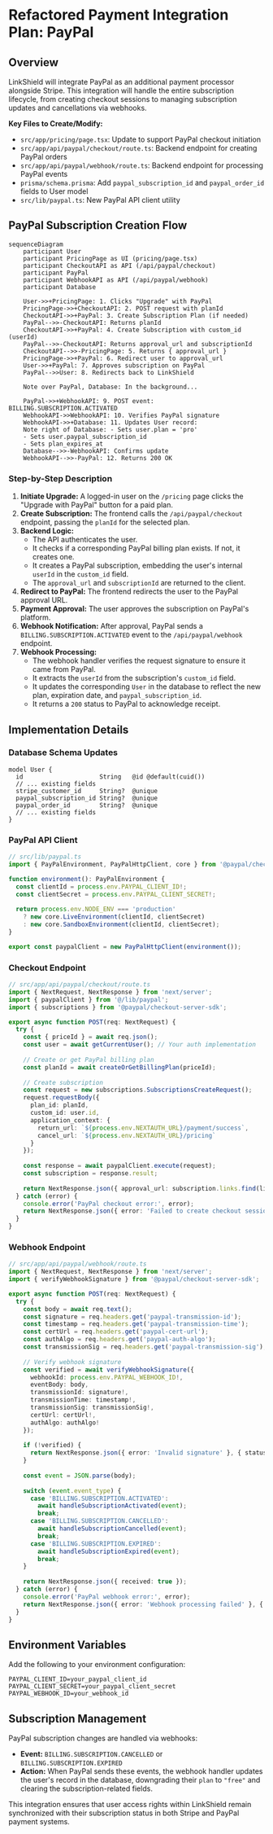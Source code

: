 # Refactored Payment Integration Plan: PayPal

## Overview

LinkShield will integrate PayPal as an additional payment processor alongside Stripe. This integration will handle the entire subscription lifecycle, from creating checkout sessions to managing subscription updates and cancellations via webhooks.

**Key Files to Create/Modify:**
- `src/app/pricing/page.tsx`: Update to support PayPal checkout initiation
- `src/app/api/paypal/checkout/route.ts`: Backend endpoint for creating PayPal orders
- `src/app/api/paypal/webhook/route.ts`: Backend endpoint for processing PayPal events
- `prisma/schema.prisma`: Add `paypal_subscription_id` and `paypal_order_id` fields to User model
- `src/lib/paypal.ts`: New PayPal API client utility

## PayPal Subscription Creation Flow

```mermaid
sequenceDiagram
    participant User
    participant PricingPage as UI (pricing/page.tsx)
    participant CheckoutAPI as API (/api/paypal/checkout)
    participant PayPal
    participant WebhookAPI as API (/api/paypal/webhook)
    participant Database

    User->>+PricingPage: 1. Clicks "Upgrade" with PayPal
    PricingPage->>+CheckoutAPI: 2. POST request with planId
    CheckoutAPI->>+PayPal: 3. Create Subscription Plan (if needed)
    PayPal-->>-CheckoutAPI: Returns planId
    CheckoutAPI->>+PayPal: 4. Create Subscription with custom_id (userId)
    PayPal-->>-CheckoutAPI: Returns approval_url and subscriptionId
    CheckoutAPI-->>-PricingPage: 5. Returns { approval_url }
    PricingPage->>+PayPal: 6. Redirect user to approval_url
    User->>+PayPal: 7. Approves subscription on PayPal
    PayPal-->>User: 8. Redirects back to LinkShield
    
    Note over PayPal, Database: In the background...

    PayPal->>+WebhookAPI: 9. POST event: BILLING.SUBSCRIPTION.ACTIVATED
    WebhookAPI->>WebhookAPI: 10. Verifies PayPal signature
    WebhookAPI->>+Database: 11. Updates User record:
    Note right of Database: - Sets user.plan = 'pro'
    - Sets user.paypal_subscription_id
    - Sets plan_expires_at
    Database-->>-WebhookAPI: Confirms update
    WebhookAPI-->>-PayPal: 12. Returns 200 OK
```

### Step-by-Step Description

1.  **Initiate Upgrade:** A logged-in user on the `/pricing` page clicks the "Upgrade with PayPal" button for a paid plan.
2.  **Create Subscription:** The frontend calls the `/api/paypal/checkout` endpoint, passing the `planId` for the selected plan.
3.  **Backend Logic:**
    - The API authenticates the user.
    - It checks if a corresponding PayPal billing plan exists. If not, it creates one.
    - It creates a PayPal subscription, embedding the user's internal `userId` in the `custom_id` field.
    - The `approval_url` and `subscriptionId` are returned to the client.
4.  **Redirect to PayPal:** The frontend redirects the user to the PayPal approval URL.
5.  **Payment Approval:** The user approves the subscription on PayPal's platform.
6.  **Webhook Notification:** After approval, PayPal sends a `BILLING.SUBSCRIPTION.ACTIVATED` event to the `/api/paypal/webhook` endpoint.
7.  **Webhook Processing:**
    - The webhook handler verifies the request signature to ensure it came from PayPal.
    - It extracts the `userId` from the subscription's `custom_id` field.
    - It updates the corresponding `User` in the database to reflect the new plan, expiration date, and `paypal_subscription_id`.
    - It returns a `200` status to PayPal to acknowledge receipt.

## Implementation Details

### Database Schema Updates
```prisma
model User {
  id                     String   @id @default(cuid())
  // ... existing fields
  stripe_customer_id     String?  @unique
  paypal_subscription_id String?  @unique
  paypal_order_id        String?  @unique
  // ... existing fields
}
```

### PayPal API Client
```typescript
// src/lib/paypal.ts
import { PayPalEnvironment, PayPalHttpClient, core } from '@paypal/checkout-server-sdk';

function environment(): PayPalEnvironment {
  const clientId = process.env.PAYPAL_CLIENT_ID!;
  const clientSecret = process.env.PAYPAL_CLIENT_SECRET!;
  
  return process.env.NODE_ENV === 'production'
    ? new core.LiveEnvironment(clientId, clientSecret)
    : new core.SandboxEnvironment(clientId, clientSecret);
}

export const paypalClient = new PayPalHttpClient(environment());
```

### Checkout Endpoint
```typescript
// src/app/api/paypal/checkout/route.ts
import { NextRequest, NextResponse } from 'next/server';
import { paypalClient } from '@/lib/paypal';
import { subscriptions } from '@paypal/checkout-server-sdk';

export async function POST(req: NextRequest) {
  try {
    const { priceId } = await req.json();
    const user = await getCurrentUser(); // Your auth implementation
    
    // Create or get PayPal billing plan
    const planId = await createOrGetBillingPlan(priceId);
    
    // Create subscription
    const request = new subscriptions.SubscriptionsCreateRequest();
    request.requestBody({
      plan_id: planId,
      custom_id: user.id,
      application_context: {
        return_url: `${process.env.NEXTAUTH_URL}/payment/success`,
        cancel_url: `${process.env.NEXTAUTH_URL}/pricing`
      }
    });
    
    const response = await paypalClient.execute(request);
    const subscription = response.result;
    
    return NextResponse.json({ approval_url: subscription.links.find(link => link.rel === 'approve')?.href });
  } catch (error) {
    console.error('PayPal checkout error:', error);
    return NextResponse.json({ error: 'Failed to create checkout session' }, { status: 500 });
  }
}
```

### Webhook Endpoint
```typescript
// src/app/api/paypal/webhook/route.ts
import { NextRequest, NextResponse } from 'next/server';
import { verifyWebhookSignature } from '@paypal/checkout-server-sdk';

export async function POST(req: NextRequest) {
  try {
    const body = await req.text();
    const signature = req.headers.get('paypal-transmission-id');
    const timestamp = req.headers.get('paypal-transmission-time');
    const certUrl = req.headers.get('paypal-cert-url');
    const authAlgo = req.headers.get('paypal-auth-algo');
    const transmissionSig = req.headers.get('paypal-transmission-sig');
    
    // Verify webhook signature
    const verified = await verifyWebhookSignature({
      webhookId: process.env.PAYPAL_WEBHOOK_ID!,
      eventBody: body,
      transmissionId: signature!,
      transmissionTime: timestamp!,
      transmissionSig: transmissionSig!,
      certUrl: certUrl!,
      authAlgo: authAlgo!
    });
    
    if (!verified) {
      return NextResponse.json({ error: 'Invalid signature' }, { status: 401 });
    }
    
    const event = JSON.parse(body);
    
    switch (event.event_type) {
      case 'BILLING.SUBSCRIPTION.ACTIVATED':
        await handleSubscriptionActivated(event);
        break;
      case 'BILLING.SUBSCRIPTION.CANCELLED':
        await handleSubscriptionCancelled(event);
        break;
      case 'BILLING.SUBSCRIPTION.EXPIRED':
        await handleSubscriptionExpired(event);
        break;
    }
    
    return NextResponse.json({ received: true });
  } catch (error) {
    console.error('PayPal webhook error:', error);
    return NextResponse.json({ error: 'Webhook processing failed' }, { status: 500 });
  }
}
```

## Environment Variables
Add the following to your environment configuration:
```
PAYPAL_CLIENT_ID=your_paypal_client_id
PAYPAL_CLIENT_SECRET=your_paypal_client_secret
PAYPAL_WEBHOOK_ID=your_webhook_id
```

## Subscription Management

PayPal subscription changes are handled via webhooks:

- **Event:** `BILLING.SUBSCRIPTION.CANCELLED` or `BILLING.SUBSCRIPTION.EXPIRED`
- **Action:** When PayPal sends these events, the webhook handler updates the user's record in the database, downgrading their `plan` to `"free"` and clearing the subscription-related fields.

This integration ensures that user access rights within LinkShield remain synchronized with their subscription status in both Stripe and PayPal payment systems.